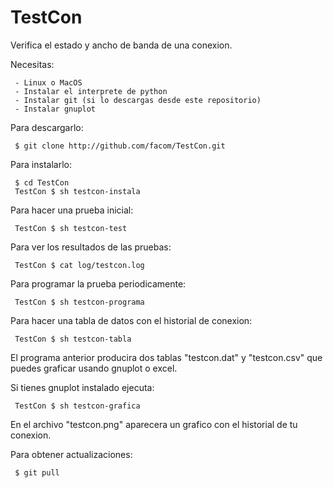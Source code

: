 TestCon
=======

Verifica el estado y ancho de banda de una conexion.

Necesitas:

     - Linux o MacOS
     - Instalar el interprete de python
     - Instalar git (si lo descargas desde este repositorio)
     - Instalar gnuplot

Para descargarlo:

     $ git clone http://github.com/facom/TestCon.git

Para instalarlo:

     $ cd TestCon
     TestCon $ sh testcon-instala

Para hacer una prueba inicial:
     
     TestCon $ sh testcon-test

Para ver los resultados de las pruebas:

     TestCon $ cat log/testcon.log

Para programar la prueba periodicamente:

     TestCon $ sh testcon-programa

Para hacer una tabla de datos con el historial de conexion:

     TestCon $ sh testcon-tabla

El programa anterior producira dos tablas "testcon.dat" y
"testcon.csv" que puedes graficar usando gnuplot o excel.

Si tienes gnuplot instalado ejecuta:

     TestCon $ sh testcon-grafica

En el archivo "testcon.png" aparecera un grafico con el historial de
tu conexion.

Para obtener actualizaciones:

     $ git pull

 